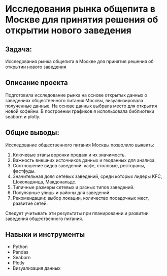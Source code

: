 # Исследования рынка общепита в Москве для принятия решения об открытии нового заведения

## Задача: 
Исследования рынка общепита в Москве для принятия решения об
открытии нового заведения

## Описание проекта
Подготовила исследование рынка на основе открытых данных о заведениях общественного питания Москвы, визуализировала полученные данные. На основе данных выбрала место для открытия новой кофейни. В построении графиков я использовала библиотеки seaborn и plotly. 

## Общие выводы:
Исследование общественного питания Москвы позволило выявить:

1. Ключевые этапы воронки продаж и их значимость.
2. Важность внешних источников данных и геоданных для анализа.
3. Соотношение видов заведений: кафе, столовые, рестораны, фастфуды.
4. Значительная доля сетевых заведений, среди которых лидеры KFC, Шоколадница, Макдональдс.
5. Типичные размеры сетевых и разных типов заведений.
6. Популярные улицы и районы для заведений.
7. Рекомендации: выбор локации, количество посадочных мест, развитие сетей.

Следует учитывать эти результаты при планировании и развитии заведения общественного питания.

## Навыки и инструменты
- Python
- Pandas
- Seaborn
- Plotly
- Визуализация данных
